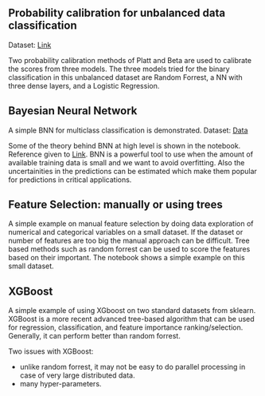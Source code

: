 ## Probability calibration for unbalanced data classification
Dataset: [Link](https://www.nature.com/articles/sdata201635.pdf)

Two probability calibration methods of Platt and Beta are used to calibrate the scores from three models. The three models tried for the binary classification in this unbalanced dataset are Random Forrest, a NN with three dense layers, and a Logistic Regression.

## Bayesian Neural Network
A simple BNN for multiclass classification is demonstrated.
Dataset: [Data](https://archive.ics.uci.edu/ml/datasets/wine)

Some of the theory behind BNN at high level is shown in the notebook. Reference given to [Link](https://arxiv.org/pdf/2007.06823.pdf).
BNN is a powerful tool to use when the amount of available training data is small and we want to avoid overfitting. Also the uncertainities in the predictions can be estimated which make them popular for predictions in critical applications.

## Feature Selection: manually or using trees
A simple example on manual feature selection by doing data exploration of numerical and categorical variables on a small dataset.
If the dataset or number of features are too big the manual approach can be difficult. Tree based methods such as random forrest can be used to score the features based on their important. The notebook shows a simple example on this small dataset.

## XGBoost
A simple example of using XGboost on two standard datasets from sklearn. XGBoost is a more recent advanced tree-based algorithm that can be used for regression, classification, and feature importance ranking/selection. Generally, it can perform better than random forrest.

Two issues with XGBoost:
- unlike random forrest, it may not be easy to do parallel processing in case of very large distributed data.
- many hyper-parameters.
